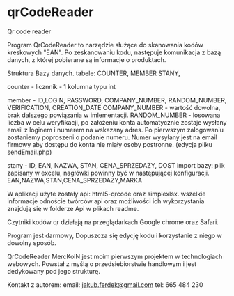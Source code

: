 # qrCodeReader
Qr code reader 


Program QrCodeReader to narzędzie służące do skanowania kodów kreskowych "EAN".
Po zeskanowaniu kodu, następuje komunikacja z bazą danych, z której pobierane są informacje o produktach.

Struktura Bazy danych.
tabele: 
COUNTER,
MEMBER
STANY,

  counter - licznnik - 1 kolumna typu int
  
  member - ID,LOGIN, PASSWORD, COMPANY_NUMBER, RANDOM_NUMBER, VERIFICATION, CREATION_DATE
  COMPANY_NUMBER - wartość dowolna, brak dalszego powiązania w imlementacji.
  RANDOM_NUMBER - losowana liczba w celu weryfikacji, po założeniu konta automatycznie zostaje wysłany email z loginem i numerem na wskazany adres.
  Po pierwszym zalogowaniu zostaniemy poproszeni o podanie numeru.
  Numer wysyłany jest na email firmowy aby dostępu do konta nie miały osoby postronne.
  (edycja pliku sendEmail.php)
  
  stany - ID, EAN, NAZWA, STAN, CENA_SPRZEDAZY, DOST 
  import bazy: plik zapisany w excelu, nagłówki powinny być w następującej konfiguracji.
  EAN,NAZWA,STAN,CENA_SPRZEDAZY,MARKA
  
  
  
W aplikacji użyte zostały api: html5-qrcode oraz simplexlsx.
wszelkie informacje odnoście twórców api oraz możliwości ich wykorzystania znajdują się w folderze Api w plikach readme.

Czytniki kodów qr działają na przeglądarkach Google chrome oraz Safari.

Program jest darmowy, Dopuszcza się edycję kodu i korzystanie z niego w dowolny sposób.

QrCodeReader
MercKolN jest moim pierwszym projektem w technologiach webowych. 
Powstał z myślą o przedsiebiorstwie handlowym i jest dedykowany pod jego strukturę.


Kontakt z autorem:
email: jakub.ferdek@gmail.com
tel: 665 484 230

